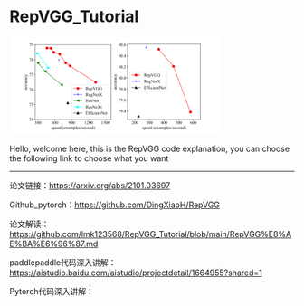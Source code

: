 # RepVGG_Tutorial

<img src="img/15.png" alt="12" style="zoom: 80%;" />

Hello, welcome here, this is the RepVGG code explanation, you can choose the following link to choose what you want
***

论文链接：https://arxiv.org/abs/2101.03697

Github_pytorch：https://github.com/DingXiaoH/RepVGG

论文解读：https://github.com/lmk123568/RepVGG_Tutorial/blob/main/RepVGG%E8%AE%BA%E6%96%87.md

paddlepaddle代码深入讲解：https://aistudio.baidu.com/aistudio/projectdetail/1664955?shared=1

Pytorch代码深入讲解：

